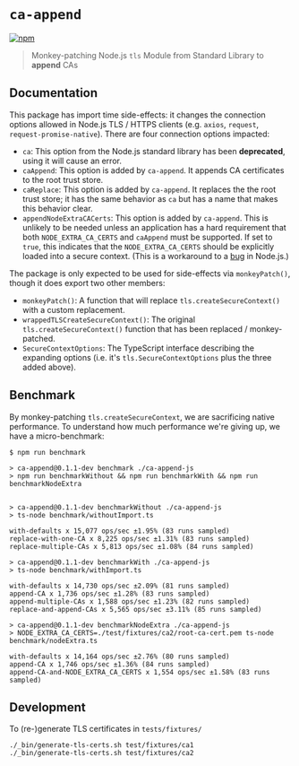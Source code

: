 # `ca-append`

[![npm](https://img.shields.io/npm/v/ca-append.svg?colorB=blue)](https://www.npmjs.com/package/ca-append)

> Monkey-patching Node.js `tls` Module from Standard Library to **append** CAs

## Documentation

This package has import time side-effects: it changes the connection options
allowed in Node.js TLS / HTTPS clients (e.g. `axios`, `request`,
`request-promise-native`).  There are four connection options impacted:

-   `ca`: This option from the Node.js standard library has been
    **deprecated**, using it will cause an error.
-   `caAppend`: This option is added by `ca-append`. It appends CA
    certificates to the root trust store.
-   `caReplace`: This option is added by `ca-append`. It replaces the
    the root trust store; it has the same behavior as `ca` but has a name that
    makes this behavior clear.
-   `appendNodeExtraCACerts`: This option is added by `ca-append`. This
    is unlikely to be needed unless an application has a hard requirement that
    both `NODE_EXTRA_CA_CERTS` and `caAppend` must be supported. If set to
    `true`, this indicates that the `NODE_EXTRA_CA_CERTS` should be explicitly
    loaded into a secure context. (This is a workaround to a [bug][1] in
    Node.js.)

The package is only expected to be used for side-effects via `monkeyPatch()`,
though it does export two other members:

-   `monkeyPatch()`: A function that will replace `tls.createSecureContext()`
    with a custom replacement.
-   `wrappedTLSCreateSecureContext()`: The original `tls.createSecureContext()`
    function that has been replaced / monkey-patched.
-   `SecureContextOptions`: The TypeScript interface describing the expanding
    options (i.e. it's `tls.SecureContextOptions` plus the three added above).

## Benchmark

By monkey-patching `tls.createSecureContext`, we are sacrificing native
performance. To understand how much performance we're giving up, we
have a micro-benchmark:

```
$ npm run benchmark

> ca-append@0.1.1-dev benchmark ./ca-append-js
> npm run benchmarkWithout && npm run benchmarkWith && npm run benchmarkNodeExtra


> ca-append@0.1.1-dev benchmarkWithout ./ca-append-js
> ts-node benchmark/withoutImport.ts

with-defaults x 15,077 ops/sec ±1.95% (83 runs sampled)
replace-with-one-CA x 8,225 ops/sec ±1.31% (83 runs sampled)
replace-multiple-CAs x 5,813 ops/sec ±1.08% (84 runs sampled)

> ca-append@0.1.1-dev benchmarkWith ./ca-append-js
> ts-node benchmark/withImport.ts

with-defaults x 14,730 ops/sec ±2.09% (81 runs sampled)
append-CA x 1,736 ops/sec ±1.28% (83 runs sampled)
append-multiple-CAs x 1,588 ops/sec ±1.23% (82 runs sampled)
replace-and-append-CAs x 5,565 ops/sec ±3.11% (85 runs sampled)

> ca-append@0.1.1-dev benchmarkNodeExtra ./ca-append-js
> NODE_EXTRA_CA_CERTS=./test/fixtures/ca2/root-ca-cert.pem ts-node benchmark/nodeExtra.ts

with-defaults x 14,164 ops/sec ±2.76% (80 runs sampled)
append-CA x 1,746 ops/sec ±1.36% (84 runs sampled)
append-CA-and-NODE_EXTRA_CA_CERTS x 1,554 ops/sec ±1.58% (83 runs sampled)
```

## Development

To (re-)generate TLS certificates in `tests/fixtures/`

```
./_bin/generate-tls-certs.sh test/fixtures/ca1
./_bin/generate-tls-certs.sh test/fixtures/ca2
```

[1]: https://github.com/nodejs/node/issues/32010
